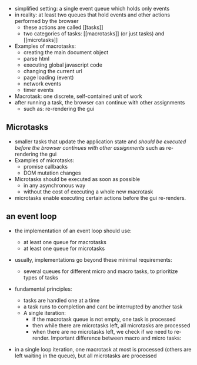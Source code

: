 - simplified setting: a single event queue which holds only events
- in reality: at least two queues that hold events and other actions performed by the browser
	- these actions are called [[tasks]]
	- two categories of tasks: [[macrotasks]] (or just tasks) and [[microtasks]]
- Examples of macrotasks:
	- creating the main document object
	- parse html
	- executing global javascript code
	- changing the current url
	- page loading (event)
	- network events
	- timer events
- Macrotask: one discrete, self-contained unit of work
- after running a task, the browser can continue with other assignments
	- such as: re-rendering the gui

## Microtasks
- smaller tasks that update the application state and *should be executed before the browser continues with other assignments* such as re-rendering the gui
- Examples of microtasks:
	- promise callbacks
	- DOM mutation changes
- Microtasks should be executed as soon as possible
	- in any asynchronous way
	- without the cost of executing a whole new macrotask
- microtasks enable executing certain actions before the gui re-renders.


## an event loop
- the implementation of an event loop should use:
	- at least one queue for macrotasks
	- at least one queue for microtasks
- usually, implementations go beyond these minimal requirements:
	- several queues for different micro and macro tasks, to prioritize types of tasks

- fundamental principles:
	- tasks are handled one at a time
	- a task runs to completion and cant be interrupted by another task
	- A single iteration:
		- if the macrotask queue is not empty, one task is processed
		- then while there are microtasks left, all microtasks are processed
		- when there are no microtasks left, we check if we need to re-render.
Important difference between macro and micro tasks:
- in a single loop iteration, one macrotask at most is processed (others are left waiting in the queue), but all microtasks are processed